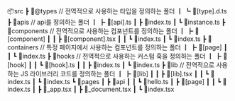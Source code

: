 📦src
┣ 📂@types // 전역적으로 사용하는 타입을 정의하는 폴더
┃ ┗ 📜[type].d.ts
┣ 📂apis // api를 정의하는 폴더
┃ ┣ 📜[api].ts
┃ ┣ 📜index.ts
┃ ┗ 📜instance.ts
┣ 📂components // 전역적으로 사용하는 컴포넌트를 정의하는 폴더
┃ ┣ 📂[component]
┃ ┃ ┣ 📜[component].tsx
┃ ┃ ┗ 📜index.ts
┃ ┗ 📜index.ts
┣ 📂containers // 특정 페이지에서 사용하는 컴포넌트를 정의하는 폴더
┃ ┣ 📂[page]
┃ ┃ ┗ 📜index.ts
┣ 📂hooks // 전역적으로 사용하는 커스텀 훅을 정의하는 폴더
┃ ┣ 📂[hook]
┃ ┃ ┗ 📜[hook].ts
┃ ┃ ┣ 📜index.ts
┃ ┗ 📜index.ts
┣ 📂lib // 전역적으로 사용하는 JS 라이브러리 코드를 정의하는 폴더
┃ ┣ 📂[lib]
┃ ┃ ┣ 📜[lib].tsx
┃ ┃ ┗ 📜index.ts
┃ ┗ 📜index.ts
┗ 📂pages
┃ ┣ 📂api
┃ ┃ ┗ 📜hello.ts
┃ ┣ 📂[page]
┃ ┃ ┗ 📜index.ts
┃ ┣ 📜_app.tsx
┃ ┣ 📜_document.tsx
┃ ┗ 📜index.tsx
